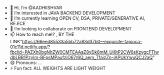 - 👋 Hi, I’m @AADHIISHVAR
- 👀 I’m interested in JAVA BACKEND DEVELOPMENT 
- 🌱 I’m currently learning OPEN CV, DSA, PRIVATE/GENERATIVE AI, BE.ECE 
- 💞️ I’m looking to collaborate on FRONTEND DEVELOPMENT
- 📫 How to reach me!? , BY THE LINK"https://66eed85533a5bb72a83d37b0--exquisite-tapioca-01c11d.netlify.app/?fbclid=PAZXh0bgNhZW0CMTEAAaZ8yDk8mM_Ui6tP2CW6sKzvgcFTIwdbLBB1PzyIm-BFpsMPaufziO67r6Q_aem_TfaizZn-iAPUkYwuQCJ2aQ"
- 😄 Pronouns: ...
- ⚡ Fun fact: ALL WEIGHTS ARE LIGHT WEIGHT

<!---
AADHIISHVAR/AADHIISHVAR is a ✨ special ✨ repository because its `README.md` (this file) appears on your GitHub profile.
You can click the Preview link to take a look at your changes.
--->
